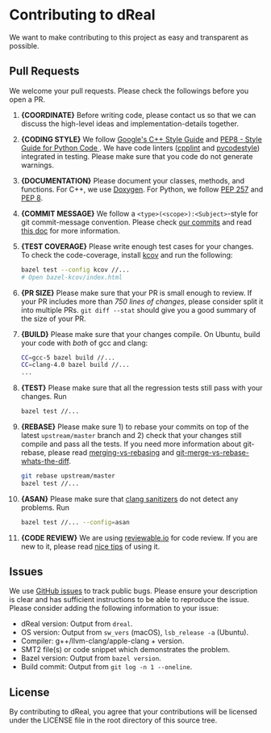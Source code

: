 Contributing to dReal
=====================

We want to make contributing to this project as easy and transparent
as possible.

Pull Requests
-------------

We welcome your pull requests. Please check the followings before you
open a PR.

1. **{COORDINATE}** Before writing code, please contact us so that we
   can discuss the high-level ideas and implementation-details
   together.

1. **{CODING STYLE}** We follow [Google's C++ Style
   Guide](https://google.github.io/styleguide/cppguide.html) and
   [PEP8 - Style Guide for Python Code
   ](https://www.python.org/dev/peps/pep-0008/). We have code linters
   ([cpplint](https://github.com/google/styleguide/tree/gh-pages/cpplint)
   and [pycodestyle](https://github.com/PyCQA/pycodestyle)) integrated
   in testing. Please make sure that you code do not generate
   warnings.
   
1. **{DOCUMENTATION}** Please document your classes, methods, and
   functions. For C++, we use
   [Doxygen](https://www.stack.nl/~dimitri/doxygen/manual/index.html). For
   Python, we follow [PEP
   257](https://www.python.org/dev/peps/pep-0257/) and [PEP
   8](https://www.python.org/dev/peps/pep-0008/).


1. **{COMMIT MESSAGE}** We follow a `<type>(<scope>):<Subject>`-style
   for git commit-message convention. Please check [our
   commits](https://github.com/dreal/dreal4/commits/master) and read
   [this
   doc](https://docs.google.com/document/d/1QrDFcIiPjSLDn3EL15IJygNPiHORgU1_OOAqWjiDU5Y/edit)
   for more information.
   
1. **{TEST COVERAGE}** Please write enough test cases for your
   changes. To check the code-coverage, install
   [kcov](https://github.com/SimonKagstrom/kcov) and run the
   following:
   
   ```bash
   bazel test --config kcov //...
   # Open bazel-kcov/index.html
   ```

1. **{PR SIZE}** Please make sure that your PR is small enough to
   review. If your PR includes more than *750 lines of changes*,
   please consider split it into multiple PRs. `git diff --stat`
   should give you a good summary of the size of your PR.

1. **{BUILD}** Please make sure that your changes compile. On Ubuntu,
   build your code with *both* of gcc and clang:
   
   ```bash
   CC=gcc-5 bazel build //...
   CC=clang-4.0 bazel build //...
   ...
   ```

1. **{TEST}** Please make sure that all the regression tests still
   pass with your changes. Run

   ```bash
   bazel test //...
   ```

1. **{REBASE}** Please make sure 1) to rebase your commits on top of the latest `upstream/master` branch and 2) check that your changes still compile and pass all the tests. If you need more information about git-rebase, please read [merging-vs-rebasing](https://www.atlassian.com/git/tutorials/merging-vs-rebasing) and [git-merge-vs-rebase-whats-the-diff](https://hackernoon.com/git-merge-vs-rebase-whats-the-diff-76413c117333).

   ```bash
   git rebase upstream/master
   bazel test //...
   ```

1. **{ASAN}** Please make sure that [clang
   sanitizers](https://clang.llvm.org/docs/AddressSanitizer.html) do
   not detect any problems. Run

   ```bash
   bazel test //... --config=asan
   ```
1. **{CODE REVIEW}** We are using
   [reviewable.io](https://reviewable.io) for code review. If you are
   new to it, please read [nice
   tips](http://drake.mit.edu/reviewable.html) of using it.

Issues
------

We use [GitHub issues](https://github.com/dreal/dreal4/issues/new) to
track public bugs. Please ensure your description is clear and has
sufficient instructions to be able to reproduce the issue. Please
consider adding the following information to your issue:

 - dReal version: Output from `dreal`.
 - OS version: Output from `sw_vers` (macOS), `lsb_release -a` (Ubuntu).
 - Compiler: g++/llvm-clang/apple-clang + version.
 - SMT2 file(s) or code snippet which demonstrates the problem.
 - Bazel version: Output from `bazel version`.
 - Build commit: Output from `git log -n 1 --oneline`.

License
-------

By contributing to dReal, you agree that your contributions will be licensed
under the LICENSE file in the root directory of this source tree.
